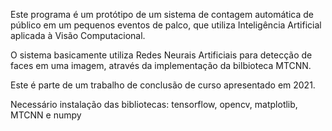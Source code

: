 Este programa é um protótipo de um sistema de contagem automática de público em um pequenos eventos de palco, que utiliza Inteligência Artificial aplicada à Visão Computacional.

O sistema basicamente utiliza Redes Neurais Artificiais para detecção de faces em uma imagem, através da implementação da bilbioteca MTCNN.

Este é parte de um trabalho de conclusão de curso apresentado em 2021.

Necessário instalação das bibliotecas: tensorflow, opencv, matplotlib, MTCNN e numpy
